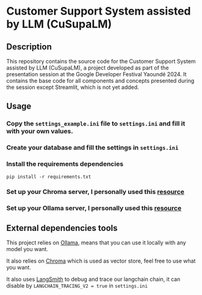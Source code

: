 # Customer Support System assisted by LLM (CuSupaLM)

## Description

This repository contains the source code for the Customer Support System assisted by LLM (CuSupaLM), a project developed
as part of the presentation session at the Google Developer Festival Yaoundé 2024. It contains the base code for all
components and concepts presented during the session except Streamlit, which is not yet added.

## Usage

### Copy the `settings_example.ini` file to `settings.ini` and fill it with your own values.

### Create your database and fill the settings in `settings.ini`

### Install the requirements dependencies

```
pip install -r requirements.txt
```

### Set up your Chroma server, I personally used this [resource](https://docs.trychroma.com/deployment/docker)

### Set up your Ollama server, I personally used this [resource](https://github.com/ollama/ollama)

## External dependencies tools

This project relies on [Ollama](https://ollama.com/), means that you can use it locally with any model you want.

It also relies on [Chroma](https://www.trychroma.com/) which is used as vector store, feel free to use what you want.

It also uses [LangSmith](https://smith.langchain.com/) to debug and trace our langchain chain, it can disable by
`LANGCHAIN_TRACING_V2 = true` in `settings.ini`